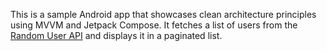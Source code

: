 This is a sample Android app that showcases clean architecture principles using MVVM and Jetpack Compose. 
It fetches a list of users from the [Random User API](https://randomuser.me/) and displays it in a paginated list.